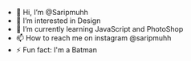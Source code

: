 - 👋 Hi, I’m @Saripmuhh
- 👀 I’m interested in Design
- 🌱 I’m currently learning JavaScript and PhotoShop
- 📫 How to reach me on instagram @saripmuhh
- ⚡ Fun fact: I'm a Batman

<!---
Saripmuhh/Saripmuhh is a ✨ special ✨ repository because its `README.md` (this file) appears on your GitHub profile.
You can click the Preview link to take a look at your changes.
--->
